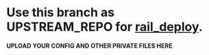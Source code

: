 # Use this branch as UPSTREAM_REPO for [rail_deploy](https://gitlab.com/Dawn-India/Z-Mirror/-/tree/rail_deploy).

**UPLOAD YOUR CONFIG AND OTHER PRIVATE FILES HERE**
